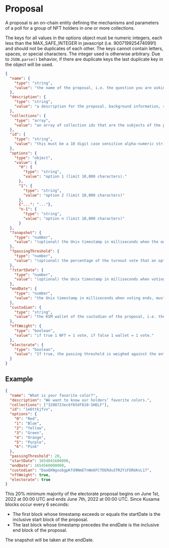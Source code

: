 # Proposal

A proposal is an on-chain entity defining the mechanisms and parameters of a poll for a group of NFT holders in one or more collections.

The keys for all values in the options object must be numeric integers, each less than the MAX_SAFE_INTEGER in javascript (i.e. 9007199254740991) and should not be duplicates of each other. The keys cannot contain letters, spaces, or special characters. The integer used is otherwise arbitrary. Due to `JSON.parse()` behavior, if there are duplicate keys the last duplicate key in the object will be used.

```json
{
  "name": {
    "type": "string",
    "value": "the name of the proposal, i.e. the question you are asking. Limit 10,000 characters."
  },
  "description": {
    "type": "string",
    "value": "a description for the proposal, background information, reasoning, etc. Limit 10,000 characters."
  },
  "collections": {
    "type": "array",
    "value": "an array of collection ids that are the subjects of the proposal. The proposal creator must be the issuer of all collections in this array"
  },
  "id": {
    "type": "string",
    "value": "this must be a 10 digit case sensitive alpha-numeric string [a-zA-Z0-9]{10} used to identify the proposal (62^10 possible ids) and must be unique across all proposals."
  },
  "options": {
    "type": "object",
    "value": {
      "0": {
        "type": "string",
        "value": "option 1 (limit 10,000 characters)."
      },
      "1": {
        "type": "string",
        "value": "option 2 (limit 10,000 characters)"
      },
      {"...": "..."},
      "n-1": {
        "type": "string",
        "value": "option n (limit 10,000 characters)"
      }
  },
  "?snapshot": {
    "type": "number",
    "value": "(optional) the Unix timestamp in milliseconds when the owner snapshot should be taken. This can be any date after the creation of the collection. If omitted, thesnapshot date = endDate. Limit 365 days after endDate."
  },
  "?passingThreshold": {
    "type": "number",
    "value": "(optional) the percentage of the turnout vote that an option needs in order to pass (e.g. a percentage of 20 means 20%). If omitted, a simple majority is used."
  },
  "?startDate": {
    "type": "number",
    "value": "(optional) the Unix timestamp in milliseconds when voting starts. If omitted, the timestamp of the block of the proposal creation will be used as the start date. Limit 365 days after date of proposal submission on-chain."
  },
  "endDate": {
    "type": "number",
    "value": "the Unix timestamp in milliseconds when voting ends, must be at least 1 minute after startDate and at most 365 days after startDate"
  },
  "custodian": {
    "type": "string",
    "value": "the KSM wallet of the custodian of the proposal, i.e. the individual responsible for the count. This is the wallet where the creation/voting fees for the proposal will be sent to. Must be a registered custodian."
  },
  "nftWeight": {
    "type": "boolean",
    "value": "if true 1 NFT = 1 vote, if false 1 wallet = 1 vote."
  },
  "electorate": {
    "type": "boolean",
    "value": "If true, the passing threshold is weighed against the entire electorate's vote weight.\n\nFor example, if there are 100 possible votes in the electorate and there are three options (A, B, C) to a proposal, if this key is true and passingThreshold is omitted, then in order for option A to pass there needs to be greater than 50 votes. If the result of this vote is A: 40, B: 20, C: 10, D: 30, none of the options pass. However in this example, if this key is false, option A would pass. The electorate vote weight depends on a couple parameters. If there are 50 unique owners of a collection of 100 NFTs, the electorate's vote weight would equal 100 if nftWeight = true, and 50 if false." 
  }
}
```
## Example
```json
{
  "name": "What is your favorite color?",
  "description": "We want to know our holders’ favorite colors.",
  "collections": ["3208723ec6f65df810-SHELF"],
  "id": "1e6ttkjfvv",
  "options": {
    "0": "Red",
    "1": "Blue",
    "2": "Yellow",
    "3": "Green",
    "4": "Orange",
    "5": "Purple",
    "6": "Pink"
  },
  "passingThreshold": 20,
  "startDate": 1654041600000,
  "endDate": 1654560000000,
  "custodian": "DaoQkNgxobgpKfd9NmETnWe6FCfDERduSTR2YiFDRGKvL17",
  "nftWeight": true,
  "electorate": true
}
```
This 20% minimum majority of the electorate proposal begins on June 1st, 2022 at 00:00 UTC and ends June 7th, 2022 at 00:00 UTC. Since Kusama blocks occur every 6 seconds:

- The first block whose timestamp exceeds or equals the startDate is the inclusive start block of the proposal.
- The last block whose timestamp precedes the endDate is the inclusive end block of the proposal.

The snapshot will be taken at the endDate.
